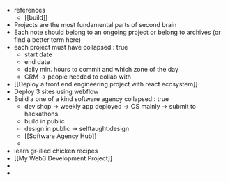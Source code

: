 - references 
	- [[build]]
- Projects are the most fundamental parts of second brain
- Each note should belong to an ongoing project or belong to archives (or find a better term here)
- each project must have
  collapsed:: true
	- start date
	- end date
	- daily min. hours to commit and which zone of the day
	- CRM -> people needed to collab with
- [[Deploy a front end engineering project with react ecosystem]]
- Deploy 3 sites using webflow
- Build a one of a kind software agency
  collapsed:: true
	- dev shop -> weekly app deployed -> OS mainly -> submit to hackathons
	- build in public
	- design in public -> selftaught.design
	- [[Software Agency Hub]]
	-
- learn gr-illed chicken recipes
- [[My Web3 Development Project]]
-
-